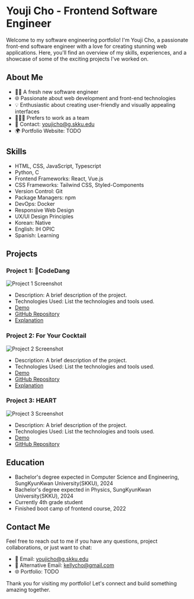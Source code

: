 # Youji Cho - Frontend Software Engineer

Welcome to my software engineering portfolio! I'm Youji Cho, a passionate front-end software engineer with a love for creating stunning web applications. Here, you'll find an overview of my skills, experiences, and a showcase of some of the exciting projects I've worked on.

## About Me

- 👨‍💻 A fresh new software engineer
- 🌐 Passionate about web development and front-end technologies
- 💡 Enthusiastic about creating user-friendly and visually appealing interfaces
- 🧑‍🤝‍🧑 Prefers to work as a team
- 📧 Contact: youjicho@g.skku.edu
- 🌍 Portfolio Website: TODO

## Skills

- HTML, CSS, JavaScript, Typescript
- Python, C
- Frontend Frameworks: React, Vue.js
- CSS Frameworks: Tailwind CSS, Styled-Components
- Version Control: Git
- Package Managers: npm
- DevOps: Docker
- Responsive Web Design
- UX/UI Design Principles
- Korean: Native
- English: IH OPIC
- Spanish: Learning

## Projects

### Project 1: CodeDang

![Project 1 Screenshot](/screenshots/project1.png)

- Description: A brief description of the project.
- Technologies Used: List the technologies and tools used.
- [Demo](https://codedang.com/)
- [GitHub Repository](https://github.com/skkuding/codedang)
- [Explanation](https://docs.skkuding.dev)

### Project 2: For Your Cocktail

![Project 2 Screenshot](/screenshots/project2.png)

- Description: A brief description of the project.
- Technologies Used: List the technologies and tools used.
- [Demo](https://example.com/)
- [GitHub Repository](https://github.com/silverwest8/MixBowl)
- [Explanation](Springer_Lecture_Notes_in_Computer_Science__1_.pdf)

### Project 3: HEART

![Project 3 Screenshot](/screenshots/project3.png)

- Description: A brief description of the project.
- Technologies Used: List the technologies and tools used.
- [Demo](https://heartone.site/)
- [GitHub Repository](https://github.com/codestates-seb/seb41_main_001)

## Education

- Bachelor's degree expected in Computer Science and Engineering, SungKyunKwan University(SKKU), 2024
- Bachelor's degree expected in Physics, SungKyunKwan University(SKKU), 2024
- Currently 4th grade student
- Finished boot camp of frontend course, 2022

## Contact Me

Feel free to reach out to me if you have any questions, project collaborations, or just want to chat:

- 📧 Email: youjicho@g.skku.edu
- 📧 Alternative Email: kellycho@gmail.com
- 🌐 Portfolio: TODO

Thank you for visiting my portfolio! Let's connect and build something amazing together.
